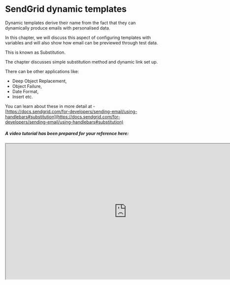# SendGrid dynamic templates

Dynamic templates derive their name from the fact that they can dynamically produce emails with personalised data.

In this chapter, we will discuss this aspect of configuring templates with variables and will also show how email can be previewed through test data.

This is known as Substitution.

The chapter discusses simple substitution method and dynamic link set up.

There can be other applications like:

- Deep Object Replacement,
- Object Failure,
- Date Format,
- Insert etc.

You can learn about these in more detail at - [https://docs.sendgrid.com/for-developers/sending-email/using-handlebars#substitution](https://docs.sendgrid.com/for-developers/sending-email/using-handlebars#substitution)

##### A video tutorial has been prepared for your reference here:

<iframe allowfullscreen="allowfullscreen" height="440" src="https://www.youtube.com/embed/mQJRPOYMO_0" width="785"></iframe>